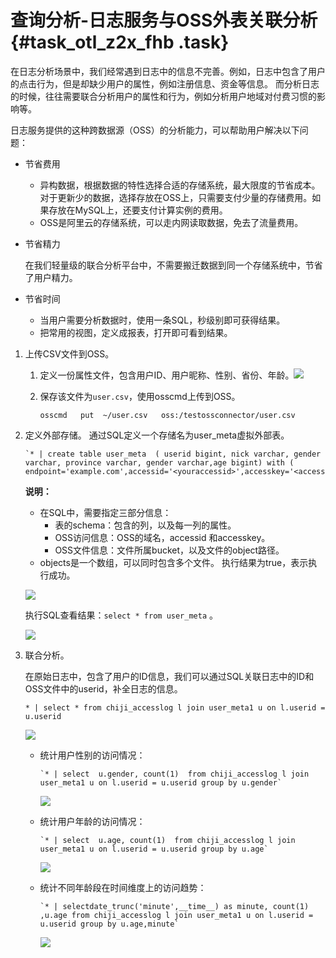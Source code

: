 # 查询分析-日志服务与OSS外表关联分析 {#task_otl_z2x_fhb .task}

在日志分析场景中，我们经常遇到日志中的信息不完善。例如，日志中包含了用户的点击行为，但是却缺少用户的属性，例如注册信息、资金等信息。 而分析日志的时候，往往需要联合分析用户的属性和行为，例如分析用户地域对付费习惯的影响等。

日志服务提供的这种跨数据源（OSS）的分析能力，可以帮助用户解决以下问题：

-   节省费用
    -   异构数据，根据数据的特性选择合适的存储系统，最大限度的节省成本。 对于更新少的数据，选择存放在OSS上，只需要支付少量的存储费用。如果存放在MySQL上，还要支付计算实例的费用。
    -   OSS是阿里云的存储系统，可以走内网读取数据，免去了流量费用。
-   节省精力

    在我们轻量级的联合分析平台中，不需要搬迁数据到同一个存储系统中，节省了用户精力。

-   节省时间
    -   当用户需要分析数据时，使用一条SQL，秒级别即可获得结果。
    -   把常用的视图，定义成报表，打开即可看到结果。

1.  上传CSV文件到OSS。 
    1.  定义一份属性文件，包含用户ID、用户昵称、性别、省份、年龄。![](http://static-aliyun-doc.oss-cn-hangzhou.aliyuncs.com/assets/img/149429/155408819241528_zh-CN.png)
    2.  保存该文件为`user.csv`，使用osscmd上传到OSS。

        ```
        osscmd   put  ~/user.csv   oss:/testossconnector/user.csv
        ```

2.  定义外部存储。 通过SQL定义一个存储名为user\_meta虚拟外部表。

    ```
    `* | create table user_meta  ( userid bigint, nick varchar, gender varchar, province varchar, gender varchar,age bigint) with ( endpoint='example.com',accessid='<youraccessid>',accesskey='<accesskey>',bucket='testossconnector',objects=ARRAY['user.csv'],type='oss')`
    ```

    **说明：** 

    -   在SQL中，需要指定三部分信息：
        -   表的schema：包含的列，以及每一列的属性。
        -   OSS访问信息：OSS的域名，accessid 和accesskey。
        -   OSS文件信息：文件所属bucket，以及文件的object路径。
    -   objects是一个数组，可以同时包含多个文件。
    执行结果为true，表示执行成功。

    ![](http://static-aliyun-doc.oss-cn-hangzhou.aliyuncs.com/assets/img/149429/155408819241543_zh-CN.png)

    执行SQL查看结果：`select * from user_meta` 。

    ![](http://static-aliyun-doc.oss-cn-hangzhou.aliyuncs.com/assets/img/149429/155408819241545_zh-CN.png)

3.  联合分析。 

    在原始日志中，包含了用户的ID信息，我们可以通过SQL关联日志中的ID和OSS文件中的userid，补全日志的信息。

    ```
    * | select * from chiji_accesslog l join user_meta1 u on l.userid = u.userid
    ```

    ![](http://static-aliyun-doc.oss-cn-hangzhou.aliyuncs.com/assets/img/149429/155408819241546_zh-CN.png)

    -   统计用户性别的访问情况：

        ```
        `* | select  u.gender, count(1)  from chiji_accesslog l join user_meta1 u on l.userid = u.userid group by u.gender`
        ```

        ![](http://static-aliyun-doc.oss-cn-hangzhou.aliyuncs.com/assets/img/149429/155408819241547_zh-CN.png)

    -   统计用户年龄的访问情况：

        ```
        `* | select  u.age, count(1)  from chiji_accesslog l join user_meta1 u on l.userid = u.userid group by u.age`
        ```

        ![](http://static-aliyun-doc.oss-cn-hangzhou.aliyuncs.com/assets/img/149429/155408819241550_zh-CN.png)

    -   统计不同年龄段在时间维度上的访问趋势：

        ```
        `* | selectdate_trunc('minute',__time__) as minute, count(1) ,u.age from chiji_accesslog l join user_meta1 u on l.userid = u.userid group by u.age,minute`
        ```

        ![](http://static-aliyun-doc.oss-cn-hangzhou.aliyuncs.com/assets/img/149429/155408819241551_zh-CN.png)


